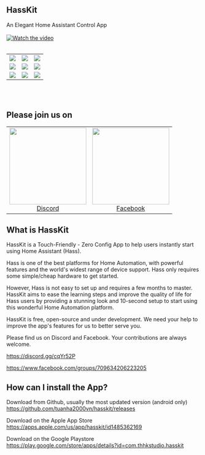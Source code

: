 ## HassKit

An Elegant Home Assistant Control App
<br><br>
[![Watch the video](https://github.com/tuanha2000vn/hasskit/blob/master/graphic%20template/Promo/STORY%20(0-00-35-12).paused.png?raw=true)](https://www.youtube.com/watch?v=Cwpf4ENdC5k)
<br><br>
<table width="100%">
<tbody>
<tr align="center">
<td><img src="https://github.com/tuanha2000vn/hasskit/blob/master/graphic%20template/Promo/general.gif"></td>
<td><img src="https://github.com/tuanha2000vn/hasskit/blob/master/graphic%20template/Promo/edit.gif"></td>
<td><img src="https://github.com/tuanha2000vn/hasskit/blob/master/graphic%20template/Promo/settings.gif"></td>
</tr>
<tr align="center">
<td><img src="https://github.com/tuanha2000vn/hasskit/blob/master/graphic%20template/Promo/climate.gif"></td>
<td><img src="https://github.com/tuanha2000vn/hasskit/blob/master/graphic%20template/Promo/fan.gif"></td>
<td><img src="https://github.com/tuanha2000vn/hasskit/blob/master/graphic%20template/Promo/media_player.gif"></td>
</tr>
<tr align="center">
<td><img src="https://github.com/tuanha2000vn/hasskit/blob/master/graphic%20template/Promo/home_alarm.gif"></td>
<td><img src="https://github.com/tuanha2000vn/hasskit/blob/master/graphic%20template/Promo/light.gif"></td>
<td><img src="https://github.com/tuanha2000vn/hasskit/blob/master/graphic%20template/Promo/curtain.gif"></td>
</tr>
</tbody>
</table>
<br><br>

## Please join us on

<table width="100%">
<tbody>
<tr align="center">
<td><a href="https://discord.gg/cqYr52P"><img src="https://github.com/tuanha2000vn/hasskit/blob/master/assets/images/discord-512.png" alt="" width="200" /><br />Discord</a></td>
<td><a href="https://www.facebook.com/groups/709634206223205"><img src="https://github.com/tuanha2000vn/hasskit/blob/master/assets/images/facebook-logo.png" alt="" width="200" /><br />Facebook</a></td>
</tr>
</tbody>
</table>

## What is HassKit

HassKit is a Touch-Friendly - Zero Config App to help users instantly start using Home Assistant (Hass).

Hass is one of the best platforms for Home Automation, with powerful features and the world's widest range of device support. Hass only requires some simple/cheap hardware to get started.

However, Hass is not easy to set up and requires a few months to master. HassKit aims to ease the learning steps and improve the quality of life for Hass users by providing a stunning look and 10-second setup to start using this wonderful Home Automation platform.

HassKit is free, open-source and under development. We need your help to improve the app's features for us to better serve you.

Please find us on Discord and Facebook. Your contributions are always welcome.

https://discord.gg/cqYr52P

https://www.facebook.com/groups/709634206223205

## How can I install the App?

Download from Github, usually the most updated version (android only)
https://github.com/tuanha2000vn/hasskit/releases

Download on the Apple App Store
https://apps.apple.com/us/app/hasskit/id1485362169

Download on the Google Playstore
https://play.google.com/store/apps/details?id=com.thhkstudio.hasskit
